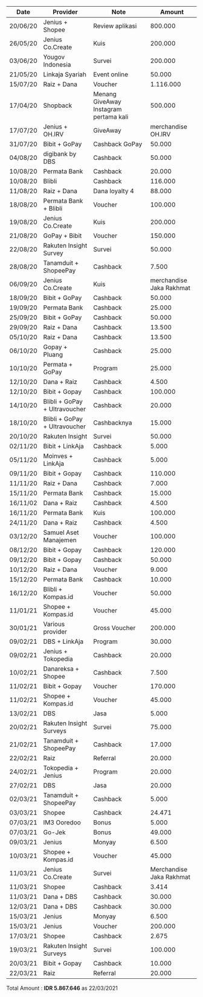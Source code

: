 | Date | Provider | Note | Amount |
|------|----------|------|--------|
| 20/06/20 |	Jenius + Shopee |	Review aplikasi |	800.000 |
| 26/05/20 | Jenius Co.Create |	Kuis |	200.000 |
| 03/06/20 |	Yougov Indonesia |	Survei | 200.000	|
| 21/05/20 |	Linkaja Syariah |	Event online |	50.000 |
| 15/07/20 |	Raiz + Dana |	Voucher |	1.116.000	|
| 17/04/20 |	Shopback |	Menang GiveAway Instagram pertama kali |	500.000 |	
| 17/07/20 |	Jenius + OH.IRV |	GiveAway | merchandise OH.IRV |		
| 31/07/20 |	Bibit + GoPay |	Cashback GoPay |	50.000	|
| 04/08/20 |	digibank by DBS |	Cashback | 50.000 |	
| 10/08/20 |	Permata Bank |	Cashback |	20.000 |	
| 10/08/20 |	Blibli |	Cashback |	116.000 |	
| 11/08/20 |	Raiz + Dana | Dana loyalty 4 |	88.000	|
| 18/08/20 |	Permata Bank + Blibli	| Voucher |	100.000 |	
| 19/08/20 |	Jenius Co.Create |	Kuis	| 200.000	|
| 21/08/20 |	GoPay + Bibit |	Voucher |	150.000|	
| 22/08/20 |	Rakuten Insight Survey |	Survei |	50.000 |	
| 28/08/20 |	Tanamduit + ShopeePay |	Cashback	| 7.500 |	
| 06/09/20 |	Jenius Co.Create |	Kuis	| merchandise Jaka Rakhmat |	
| 18/09/20 |	Bibit + GoPay |	Cashback |	50.000	|
| 19/09/20 |	Permata Bank |	Cashback |	25.000 |	
| 25/09/20 |	Bibit + GoPay |	Cashback |	50.000 |	
| 29/09/20 |	Raiz + Dana |	Cashback |	13.500 |	
| 05/10/20 |	Raiz + Dana |	Cashback |	13.500 |
| 06/10/20 |	Gopay + Pluang |	Cashback |	25.000	|
| 10/10/20 |	Permata + GoPay |	Program |	25.000	|
| 12/10/20 |	Dana + Raiz |	Cashback |	4.500 |	
| 12/10/20 |	Bibit + Gopay	| Cashback |	100.000 |	
| 14/10/20 |	Blibli + GoPay + Ultravoucher |	Cashback |	20.000 |	
| 18/10/20 |	Blibli + GoPay + Ultravoucher |	Cashbacknya |	15.000 |	
| 20/10/20 |	Rakuten Insight |	Survei |	50.000 |	
| 02/11/20 |	Bibit + LinkAja |	Cashback |	5.000 |	
| 05/11/20 |	Moinves + LinkAja |	Cashback |	5.000	|
| 09/11/20 |	Bibit + Gopay |	Cashback |	110.000 |	
| 11/11/20 |	Raiz + Dana |	Cashback |	7.000 |
| 15/11/20 |	Permata Bank |	Cashback |	15.000 |	
| 16/11/02 |	Dana + Raiz |	Cashback |	4.500 |	
| 16/11/20 |	Permata Bank |	Kuis |	100.000 |
| 24/11/20 |	Dana + Raiz |	Cashback |	4.500	|
| 03/12/20 |	Samuel Aset Manajemen |	Voucher |	100.000	|
| 08/12/20 |	Bibit + Gopay |	Cashback |	120.000	|
| 09/12/20 |	Bibit + Gopay |	Cashback |	50.000	|
| 10/12/20 |	Raiz + Dana |	Voucher |	9.000 |
| 15/12/20 |	Permata Bank |	Cashback |	10.000	 |
| 16/12/20 |	Blibli + Kompas.id |	Voucher |	50.000 |
| 11/01/21 |	Shopee + Kompas.id |	Voucher |	45.000	|
| 30/01/21 |	Various provider | Gross Voucher | 200.000 |	
| 09/02/21 |	DBS + LinkAja |	Program	| 30.000	|
| 09/02/21 |	Jenius + Tokopedia |	Cashback| 20.000 |	
| 10/02/21 |	Danareksa + Shopee |	Cashback |	7.500 |	
| 11/02/21 |	Bibit + Gopay |	Voucher| 170.000	|
| 11/02/21 |	Shopee + Kompas.id |	Voucher |	45.000	|
| 13/02/21 | DBS | Jasa | 5.000 | |
| 20/02/21 | Rakuten Insight Surveys | Survei | 75.000 |
| 21/02/21 | Tanamduit + ShopeePay | Cashback | 17.000 | 
| 22/02/21 | Raiz | Referral | 20.000 |
| 24/02/21 | Tokopedia + Jenius | Program | 20.000 |
| 27/02/21 | DBS | Jasa | 20.000 |
| 02/03/21 | Tanamduit + ShopeePay | Cashback | 5.000| 
| 03/03/21 | Shopee | Cashback | 24.471 |
| 07/03/21 | IM3 Ooredoo | Bonus | 5.000 |
| 07/03/21 | Go-Jek | Bonus | 49.000 |
| 09/03/21 | Jenius | Monyay | 6.500 |
| 10/03/21 | Shopee + Kompas.id | Voucher | 45.000 |
| 11/03/21 | Jenius Co.Create | Survei | Merchandise Jaka Rakhmat |
| 11/03/21 | Shopee | Cashback | 3.414 |
| 11/03/21 | Dana + DBS | Cashback | 30.000 |
| 12/03/21 | Dana + DBS | Cashback | 30.000 |
| 15/03/21 | Jenius | Monyay | 6.500 |
| 15/03/21 | Jenius | Voucher | 200.000 |
| 17/03/21 | Shopee | Cashback | 2.675 |
| 19/03/21 | Rakuten Insight Surveys | Survei | 100.000 |
| 20/03/21 | Bibit + Gopay | Cashback | 10.000 |
| 22/03/21 | Raiz | Referral | 20.000 |

Total Amount : **IDR 5.867.646** as 22/03/2021
